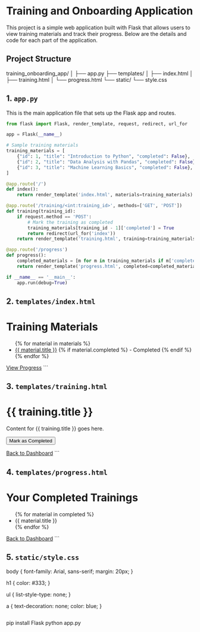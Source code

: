 # Training and Onboarding Application

This project is a simple web application built with Flask that allows users to view training materials and track their progress. Below are the details and code for each part of the application.

## Project Structure

training_onboarding_app/ 
│
├── app.py 
├── templates/ 
│ ├── index.html 
│ ├── training.html 
│ └── progress.html 
└── static/ 
└── style.css


## 1. `app.py`
This is the main application file that sets up the Flask app and routes.

```python
from flask import Flask, render_template, request, redirect, url_for

app = Flask(__name__)

# Sample training materials
training_materials = [
    {"id": 1, "title": "Introduction to Python", "completed": False},
    {"id": 2, "title": "Data Analysis with Pandas", "completed": False},
    {"id": 3, "title": "Machine Learning Basics", "completed": False},
]

@app.route('/')
def index():
    return render_template('index.html', materials=training_materials)

@app.route('/training/<int:training_id>', methods=['GET', 'POST'])
def training(training_id):
    if request.method == 'POST':
        # Mark the training as completed
        training_materials[training_id - 1]['completed'] = True
        return redirect(url_for('index'))
    return render_template('training.html', training=training_materials[training_id - 1])

@app.route('/progress')
def progress():
    completed_materials = [m for m in training_materials if m['completed']]
    return render_template('progress.html', completed=completed_materials)

if __name__ == '__main__':
    app.run(debug=True)
```

## 2. `templates/index.html`

<!DOCTYPE html>
<html lang="en">
<head>
    <meta charset="UTF-8">
    <meta name="viewport" content="width=device-width, initial-scale=1.0">
    <link rel="stylesheet" href="{{ url_for('static', filename='style.css') }}">
    <title>Training Dashboard</title>
</head>
<body>
    <h1>Training Materials</h1>
    <ul>
        {% for material in materials %}
            <li>
                <a href="{{ url_for('training', training_id=material.id) }}">{{ material.title }}</a>
                {% if material.completed %} - Completed {% endif %}
            </li>
        {% endfor %}
    </ul>
    <a href="{{ url_for('progress') }}">View Progress</a>
</body>
</html>
```

## 3. `templates/training.html`

<!DOCTYPE html>
<html lang="en">
<head>
    <meta charset="UTF-8">
    <meta name="viewport" content="width=device-width, initial-scale=1.0">
    <link rel="stylesheet" href="{{ url_for('static', filename='style.css') }}">
    <title>{{ training.title }}</title>
</head>
<body>
    <h1>{{ training.title }}</h1>
    <p>Content for {{ training.title }} goes here.</p>
    <form method="POST">
        <button type="submit">Mark as Completed</button>
    </form>
    <a href="{{ url_for('index') }}">Back to Dashboard</a>
</body>
</html>
```

## 4. `templates/progress.html`

<!DOCTYPE html>
<html lang="en">
<head>
    <meta charset="UTF-8">
    <meta name="viewport" content="width=device-width, initial-scale=1.0">
    <link rel="stylesheet" href="{{ url_for('static', filename='style.css') }}">
    <title>Your Progress</title>
</head>
<body>
    <h1>Your Completed Trainings</h1>
    <ul>
        {% for material in completed %}
            <li>{{ material.title }}</li>
        {% endfor %}
    </ul>
    <a href="{{ url_for('index') }}">Back to Dashboard</a>
</body>
</html>
```

## 5. `static/style.css`

body {
    font-family: Arial, sans-serif;
    margin: 20px;
}

h1 {
    color: #333;
}

ul {
    list-style-type: none;
}

a {
    text-decoration: none;
    color: blue;
}
```

```
pip install Flask
python app.py
```
